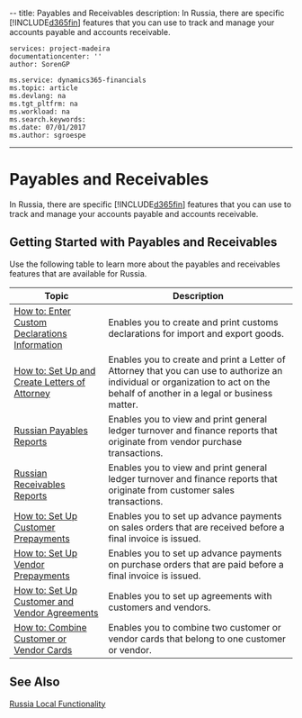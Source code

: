 --
    title: Payables and Receivables
    description: In Russia, there are specific [!INCLUDE[d365fin](../../includes/d365fin_md.md)] features that you can use to track and manage your accounts payable and accounts receivable.

    services: project-madeira 
    documentationcenter: ''
    author: SorenGP

    ms.service: dynamics365-financials
    ms.topic: article
    ms.devlang: na
    ms.tgt_pltfrm: na
    ms.workload: na
    ms.search.keywords:
    ms.date: 07/01/2017
    ms.author: sgroespe

---
# Payables and Receivables
In Russia, there are specific [!INCLUDE[d365fin](../../includes/d365fin_md.md)] features that you can use to track and manage your accounts payable and accounts receivable.  

## Getting Started with Payables and Receivables  
 Use the following table to learn more about the payables and receivables features that are available for Russia.  

|Topic|Description|  
|-----------|---------------------------------------|  
|[How to: Enter Custom Declarations Information](how-to-enter-custom-declarations-information.md)|Enables you to create and print customs declarations for import and export goods.|  
|[How to: Set Up and Create Letters of Attorney](how-to-set-up-and-create-letters-of-attorney.md)|Enables you to create and print a Letter of Attorney that you can use to authorize an individual or organization to act on the behalf of another in a legal or business matter.|  
|[Russian Payables Reports](russian-payables-reports.md)|Enables you to view and print general ledger turnover and finance reports that originate from vendor purchase transactions.|  
|[Russian Receivables Reports](russian-receivables-reports.md)|Enables you to view and print general ledger turnover and finance reports that originate from customer sales transactions.|  
|[How to: Set Up Customer Prepayments](how-to-set-up-customer-prepayments.md)|Enables you to set up advance payments on sales orders that are received before a final invoice is issued.|  
|[How to: Set Up Vendor Prepayments](how-to-set-up-vendor-prepayments.md)|Enables you to set up advance payments on purchase orders that are paid before a final invoice is issued.|  
|[How to: Set Up Customer and Vendor Agreements](how-to-set-up-customer-and-vendor-agreements.md)|Enables you to set up agreements with customers and vendors.|  
|[How to: Combine Customer or Vendor Cards](how-to-combine-customer-or-vendor-cards.md)|Enables you to combine two customer or vendor cards that belong to one customer or vendor.|  

## See Also  
[Russia Local Functionality](russia-local-functionality.md)
